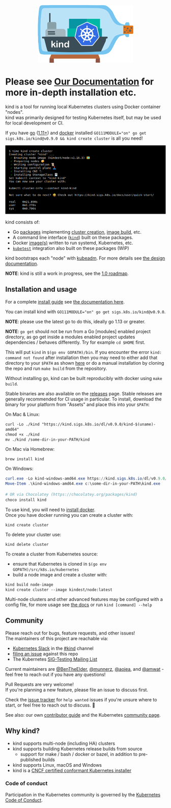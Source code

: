 <p align="center"><img alt="kind" src="./logo/logo.png" width="300px" /></p>

# Please see [Our Documentation](https://kind.sigs.k8s.io/docs/user/quick-start/) for more in-depth installation etc.

kind is a tool for running local Kubernetes clusters using Docker container "nodes".  
kind was primarily designed for testing Kubernetes itself, but may be used for local development or CI.

If you have [go] ([1.11+][go-supported]) and [docker] installed `GO111MODULE="on" go get sigs.k8s.io/kind@v0.9.0 && kind create cluster` is all you need!

![](site/static/images/kind-create-cluster.png)

kind consists of:
- Go [packages][packages] implementing [cluster creation][cluster package], [image build][build package], etc.
- A command line interface ([`kind`][kind cli]) built on these packages.
- Docker [image(s)][images] written to run systemd, Kubernetes, etc.
- [`kubetest`][kubetest] integration also built on these packages (WIP)

kind bootstraps each "node" with [kubeadm][kubeadm]. For more details see [the design documentation][design doc].

**NOTE**: kind is still a work in progress, see the [1.0 roadmap].

## Installation and usage

For a complete [install guide] see [the documentation here][install guide].

You can install kind with `GO111MODULE="on" go get sigs.k8s.io/kind@v0.9.0`.

**NOTE**: please use the latest go to do this, ideally go 1.13 or greater.

**NOTE**: `go get` should not be run from a Go [modules] enabled project directory,
as go get inside a modules enabled project updates dependencies / behaves differently. Try for example `cd $HOME` first.

This will put `kind` in `$(go env GOPATH)/bin`. If you encounter the error
`kind: command not found` after installation then you may need to either add that directory to your `$PATH` as
shown [here](https://golang.org/doc/code.html#GOPATH) or do a manual installation by cloning the repo and run 
`make build` from the repository.

Without installing go, kind can be built reproducibly with docker using `make build`.

Stable binaries are also available on the [releases] page. Stable releases are
generally recommended for CI usage in particular.
To install, download the binary for your platform from "Assets" and place this
into your `$PATH`:

On Mac & Linux:

```console
curl -Lo ./kind "https://kind.sigs.k8s.io/dl/v0.9.0/kind-$(uname)-amd64"
chmod +x ./kind
mv ./kind /some-dir-in-your-PATH/kind
```

On Mac via Homebrew:

```console
brew install kind
```

On Windows:

```powershell
curl.exe -Lo kind-windows-amd64.exe https://kind.sigs.k8s.io/dl/v0.9.0/kind-windows-amd64
Move-Item .\kind-windows-amd64.exe c:\some-dir-in-your-PATH\kind.exe

# OR via Chocolatey (https://chocolatey.org/packages/kind)
choco install kind
```

To use kind, you will need to [install docker].  
Once you have docker running you can create a cluster with:

```console
kind create cluster
```

To delete your cluster use:

```console
kind delete cluster
```

<!--TODO(bentheelder): improve this part of the guide-->
To create a cluster from Kubernetes source:
- ensure that Kubernetes is cloned in `$(go env GOPATH)/src/k8s.io/kubernetes`
- build a node image and create a cluster with:
```console
kind build node-image
kind create cluster --image kindest/node:latest
```

Multi-node clusters and other advanced features may be configured with a config
file, for more usage see [the docs][user guide] or run `kind [command] --help`

## Community

Please reach out for bugs, feature requests, and other issues!  
The maintainers of this project are reachable via:

- [Kubernetes Slack] in the [#kind] channel
- [filing an issue] against this repo
- The Kubernetes [SIG-Testing Mailing List]

Current maintainers are [@BenTheElder], [@munnerz], [@aojea], and [@amwat] - feel free to
reach out if you have any questions!

Pull Requests are very welcome!  
If you're planning a new feature, please file an issue to discuss first.

Check the [issue tracker] for `help wanted` issues if you're unsure where to
start, or feel free to reach out to discuss. 🙂

See also: our own [contributor guide] and the Kubernetes [community page].

## Why kind?

- kind supports multi-node (including HA) clusters
- kind supports building Kubernetes release builds from source
  - support for make / bash / docker or bazel, in addition to pre-published builds
- kind supports Linux, macOS and Windows
- kind is a [CNCF certified conformant Kubernetes installer](https://landscape.cncf.io/selected=kind)

### Code of conduct

Participation in the Kubernetes community is governed by the [Kubernetes Code of Conduct].

<!--links-->
[go]: https://golang.org/
[go-supported]: https://golang.org/doc/devel/release.html#policy
[docker]: https://www.docker.com/
[community page]: https://kubernetes.io/community/
[Kubernetes Code of Conduct]: code-of-conduct.md
[Go Report Card Badge]: https://goreportcard.com/badge/sigs.k8s.io/kind
[Go Report Card]: https://goreportcard.com/report/sigs.k8s.io/kind
[conformance tests]: https://github.com/kubernetes/community/blob/master/contributors/devel/sig-architecture/conformance-tests.md
[packages]: ./pkg
[cluster package]: ./pkg/cluster
[build package]: ./pkg/build
[kind cli]: ./main.go
[images]: ./images
[kubetest]: https://github.com/kubernetes/test-infra/tree/master/kubetest
[kubeadm]: https://kubernetes.io/docs/reference/setup-tools/kubeadm/kubeadm/
[design doc]: https://kind.sigs.k8s.io/docs/design/initial
[user guide]: https://kind.sigs.k8s.io/docs/user/quick-start
[SIG-Testing Mailing List]: https://groups.google.com/forum/#!forum/kubernetes-sig-testing
[issue tracker]: https://github.com/kubernetes-sigs/kind/issues
[filing an issue]: https://github.com/kubernetes-sigs/kind/issues/new
[Kubernetes Slack]: http://slack.k8s.io/
[#kind]: https://kubernetes.slack.com/messages/CEKK1KTN2/
[1.0 roadmap]:  https://kind.sigs.k8s.io/docs/contributing/1.0-roadmap
[install docker]: https://docs.docker.com/install/
[@BenTheElder]: https://github.com/BenTheElder
[@munnerz]: https://github.com/munnerz
[@aojea]: https://github.com/aojea
[@amwat]: https://github.com/amwat
[contributor guide]: https://kind.sigs.k8s.io/docs/contributing/getting-started
[releases]: https://github.com/kubernetes-sigs/kind/releases
[install guide]: https://kind.sigs.k8s.io/docs/user/quick-start/#installation
